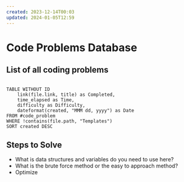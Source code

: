 ```yaml
---
created: 2023-12-14T00:03
updated: 2024-01-05T12:59
---
```


# Code Problems Database

## List of all coding problems

```dataview

TABLE WITHOUT ID
	link(file.link, title) as Completed,
	time_elapsed as Time,
	difficulty as Difficulty,
	dateformat(created, "MMM dd, yyyy") as Date
FROM #code_problem 
WHERE !contains(file.path, "Templates")
SORT created DESC
```


## Steps to Solve

- What is data structures and variables do you need to use here?
- What is the brute force method or the easy to approach method?
- Optimize